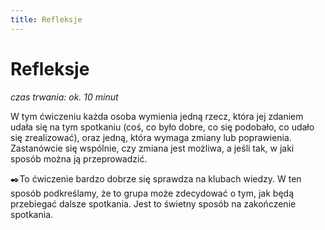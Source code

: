 ```yaml
---
title: Refleksje
---
```

# Refleksje
*czas trwania: ok. 10 minut*

W tym ćwiczeniu każda osoba wymienia jedną rzecz, która jej zdaniem udała się na tym spotkaniu (coś, co było dobre, co się podobało, co udało się zrealizować), oraz jedną, która wymaga zmiany lub poprawienia. Zastanówcie się wspólnie, czy zmiana jest możliwa, a jeśli tak, w jaki sposób można ją przeprowadzić.
 
✒️To ćwiczenie bardzo dobrze się sprawdza na klubach wiedzy. W ten sposób podkreślamy, że to grupa może zdecydować o tym, jak będą przebiegać dalsze spotkania. Jest to świetny sposób na zakończenie spotkania.
